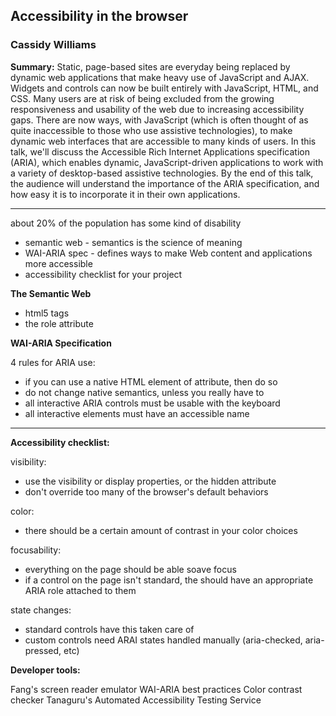 ## Accessibility in the browser

### Cassidy Williams

__Summary:__
Static, page-based sites are everyday being replaced by dynamic web applications that make heavy use of JavaScript and AJAX. Widgets and controls can now be built entirely with JavaScript, HTML, and CSS. Many users are at risk of being excluded from the growing responsiveness and usability of the web due to increasing accessibility gaps. There are now ways, with JavaScript (which is often thought of as quite inaccessible to those who use assistive technologies), to make dynamic web interfaces that are accessible to many kinds of users. In this talk, we'll discuss the Accessible Rich Internet Applications specification (ARIA), which enables dynamic, JavaScript-driven applications to work with a variety of desktop-based assistive technologies. By the end of this talk, the audience will understand the importance of the ARIA specification, and how easy it is to incorporate it in their own applications.

---

about 20% of the population has some kind of disability

* semantic web - semantics is the science of meaning
* WAI-ARIA spec - defines ways to make Web content and applications more accessible
* accessibility checklist for your project


__The Semantic Web__

* html5 tags
* the role attribute

__WAI-ARIA Specification__

4 rules for ARIA use:

* if you can use a native HTML element of attribute, then do so
* do not change native semantics, unless you really have to
* all interactive ARIA controls must be usable with the keyboard
* all interactive elements must have an accessible name 

---

__Accessibility checklist:__

visibility:

* use the visibility or display properties, or the hidden attribute
* don't override too many of the browser's default behaviors

color:

* there should be a certain amount of contrast in your color choices

focusability:

* everything on the page should be able soave focus
* if a control on the page isn't standard, the should have an appropriate ARIA role attached to them

state changes:

* standard controls have this taken care of
* custom controls need ARAI states handled manually (aria-checked, aria-pressed, etc)

__Developer tools:__

Fang's screen reader emulator
WAI-ARIA best practices
Color contrast checker
Tanaguru's Automated Accessibility Testing Service
